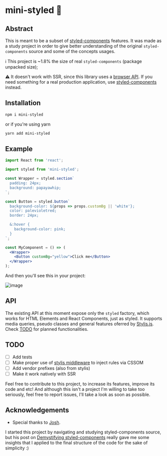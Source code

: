 # mini-styled 💅

## Abstract
This is meant to be a subset of [styled-components](https://github.com/styled-components/styled-components) features. It was made as a study project in order to give better understanding of the original
`styled-components` source and some of the concepts usages.

ℹ️ This project is ~1.8% the size of real `styled-components` (package unpacked size);

⚠️ It doesn't work with SSR, since this library uses a [browser API](https://developer.mozilla.org/en-US/docs/Web/API/Document). If you need something for a real production application, use [styled-components](https://github.com/styled-components/styled-components) instead.

## Installation

```bash
npm i mini-styled
```
or if you're using yarn
```bash
yarn add mini-styled
```

## Example

```jsx
import React from 'react';

import styled from 'mini-styled';

const Wrapper = styled.section`
  padding: 24px;
  background: papayawhip;
`;

const Button = styled.button`
  background-color: ${props => props.customBg || 'white'};
  color: palevioletred;
  border: 24px;

  &:hover {
    background-color: pink;
  }
`;

const MyComponent = () => (
  <Wrapper>
    <Button customBg="yellow">Click me</Button>
  </Wrapper>
);
```
And then you'll see this in your project:

![image](https://user-images.githubusercontent.com/28108272/132994589-7b1c3c9d-9396-479e-8efd-79b4fa13cead.png)

## API

The existing API at this moment expose only the `styled` factory, which works for HTML Elements and React Components, just as styled.
It supports media queries, pseudo classes and general features oferred by [Stylis.js](https://stylis.js.org/). Check [TODO](#todo) for planned functionalities.

## TODO

- [ ] Add tests
- [ ] Make proper use of [stylis middleware](https://github.com/thysultan/stylis.js#middleware) to inject rules via CSSOM
- [ ] Add vendor prefixes (also from stylis)
- [ ] Make it work natively with SSR

Feel free to contribute to this project, to increase its features, improve its code and etc!
And although this isn't a project I'm willing to take too seriously, feel free to report issues, I'll take a look as soon as possible.

## Acknowledgements
- Special thanks to [Josh](https://twitter.com/JoshWComeau).

I started this project by navigating and studying styled-components source, but his post on [Demystifying styled-components](https://www.joshwcomeau.com/react/demystifying-styled-components/) really gave me some insights that I applied to the final structure of the code for the sake of simplicity :)
